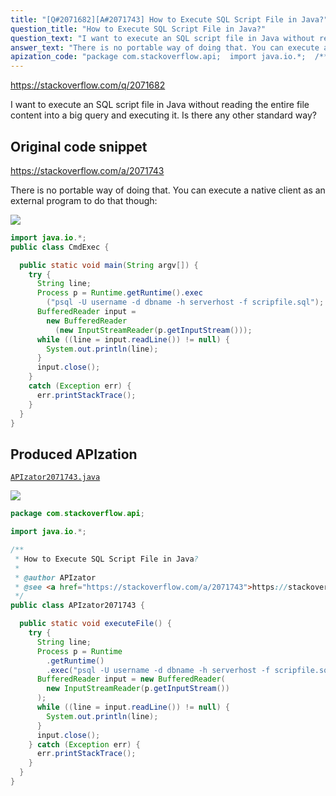 ```yaml
---
title: "[Q#2071682][A#2071743] How to Execute SQL Script File in Java?"
question_title: "How to Execute SQL Script File in Java?"
question_text: "I want to execute an SQL script file in Java without reading the entire file content into a big query and executing it. Is there any other standard way?"
answer_text: "There is no portable way of doing that. You can execute a native client as an external program to do that though:"
apization_code: "package com.stackoverflow.api;  import java.io.*;  /**  * How to Execute SQL Script File in Java?  *  * @author APIzator  * @see <a href=\"https://stackoverflow.com/a/2071743\">https://stackoverflow.com/a/2071743</a>  */ public class APIzator2071743 {    public static void executeFile() {     try {       String line;       Process p = Runtime         .getRuntime()         .exec(\"psql -U username -d dbname -h serverhost -f scripfile.sql\");       BufferedReader input = new BufferedReader(         new InputStreamReader(p.getInputStream())       );       while ((line = input.readLine()) != null) {         System.out.println(line);       }       input.close();     } catch (Exception err) {       err.printStackTrace();     }   } }"
---
```


https://stackoverflow.com/q/2071682

I want to execute an SQL script file in Java without reading the entire file content into a big query and executing it.
Is there any other standard way?



## Original code snippet

https://stackoverflow.com/a/2071743

There is no portable way of doing that. You can execute a native client as an external program to do that though:

<div class="code-logo"><img src="/stackoverflow.png" /></div>

```java
import java.io.*;
public class CmdExec {

  public static void main(String argv[]) {
    try {
      String line;
      Process p = Runtime.getRuntime().exec
        ("psql -U username -d dbname -h serverhost -f scripfile.sql");
      BufferedReader input =
        new BufferedReader
          (new InputStreamReader(p.getInputStream()));
      while ((line = input.readLine()) != null) {
        System.out.println(line);
      }
      input.close();
    }
    catch (Exception err) {
      err.printStackTrace();
    }
  }
}
```

## Produced APIzation

[`APIzator2071743.java`](https://github.com/pasqualesalza/apization-temp-data/raw/master/search/APIzator2071743.java)

<div class="code-logo"><img src="/apizator.png" /></div>

```java
package com.stackoverflow.api;

import java.io.*;

/**
 * How to Execute SQL Script File in Java?
 *
 * @author APIzator
 * @see <a href="https://stackoverflow.com/a/2071743">https://stackoverflow.com/a/2071743</a>
 */
public class APIzator2071743 {

  public static void executeFile() {
    try {
      String line;
      Process p = Runtime
        .getRuntime()
        .exec("psql -U username -d dbname -h serverhost -f scripfile.sql");
      BufferedReader input = new BufferedReader(
        new InputStreamReader(p.getInputStream())
      );
      while ((line = input.readLine()) != null) {
        System.out.println(line);
      }
      input.close();
    } catch (Exception err) {
      err.printStackTrace();
    }
  }
}

```